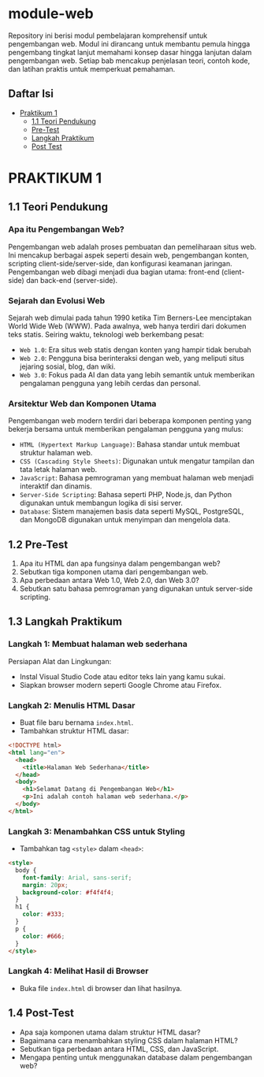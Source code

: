 # module-web

Repository ini berisi modul pembelajaran komprehensif untuk pengembangan web. Modul ini dirancang untuk membantu pemula hingga pengembang tingkat lanjut memahami konsep dasar hingga lanjutan dalam pengembangan web. Setiap bab mencakup penjelasan teori, contoh kode, dan latihan praktis untuk memperkuat pemahaman.

## Daftar Isi

- [Praktikum 1](#praktikum-1)
  - [1.1 Teori Pendukung](#11-teori-pendukung)
  - [Pre-Test](#12-pre-test)
  - [Langkah Praktikum](#13-langkah-praktikum)
  - [Post Test](#14post-test)

# PRAKTIKUM 1

## 1.1 Teori Pendukung

### Apa itu Pengembangan Web?

Pengembangan web adalah proses pembuatan dan pemeliharaan situs web. Ini mencakup berbagai aspek seperti desain web, pengembangan konten, scripting client-side/server-side, dan konfigurasi keamanan jaringan. Pengembangan web dibagi menjadi dua bagian utama: front-end (client-side) dan back-end (server-side).

### Sejarah dan Evolusi Web

Sejarah web dimulai pada tahun 1990 ketika Tim Berners-Lee menciptakan World Wide Web (WWW). Pada awalnya, web hanya terdiri dari dokumen teks statis. Seiring waktu, teknologi web berkembang pesat:

- `Web 1.0`: Era situs web statis dengan konten yang hampir tidak berubah
- `Web 2.0`: Pengguna bisa berinteraksi dengan web, yang meliputi situs jejaring sosial, blog, dan wiki.
- `Web 3.0`: Fokus pada AI dan data yang lebih semantik untuk memberikan pengalaman pengguna yang lebih cerdas dan personal.

### Arsitektur Web dan Komponen Utama

Pengembangan web modern terdiri dari beberapa komponen penting yang bekerja bersama untuk memberikan pengalaman pengguna yang mulus:

- `HTML (Hypertext Markup Language)`: Bahasa standar untuk membuat struktur halaman web.
- `CSS (Cascading Style Sheets)`: Digunakan untuk mengatur tampilan dan tata letak halaman web.
- `JavaScript`: Bahasa pemrograman yang membuat halaman web menjadi interaktif dan dinamis.
- `Server-Side Scripting`: Bahasa seperti PHP, Node.js, dan Python digunakan untuk membangun logika di sisi server.
- `Database`: Sistem manajemen basis data seperti MySQL, PostgreSQL, dan MongoDB digunakan untuk menyimpan dan mengelola data.

## 1.2 Pre-Test

1. Apa itu HTML dan apa fungsinya dalam pengembangan web?
2. Sebutkan tiga komponen utama dari pengembangan web.
3. Apa perbedaan antara Web 1.0, Web 2.0, dan Web 3.0?
4. Sebutkan satu bahasa pemrograman yang digunakan untuk server-side scripting.

## 1.3 Langkah Praktikum

### Langkah 1: Membuat halaman web sederhana

Persiapan Alat dan Lingkungan:

- Instal Visual Studio Code atau editor teks lain yang kamu sukai.
- Siapkan browser modern seperti Google Chrome atau Firefox.

### Langkah 2: Menulis HTML Dasar

- Buat file baru bernama `index.html`.
- Tambahkan struktur HTML dasar:

```html
<!DOCTYPE html>
<html lang="en">
  <head>
    <title>Halaman Web Sederhana</title>
  </head>
  <body>
    <h1>Selamat Datang di Pengembangan Web</h1>
    <p>Ini adalah contoh halaman web sederhana.</p>
  </body>
</html>
```

### Langkah 3: Menambahkan CSS untuk Styling

- Tambahkan tag `<style>` dalam `<head>`:

```html
<style>
  body {
    font-family: Arial, sans-serif;
    margin: 20px;
    background-color: #f4f4f4;
  }
  h1 {
    color: #333;
  }
  p {
    color: #666;
  }
</style>
```

### Langkah 4: Melihat Hasil di Browser

- Buka file `index.html` di browser dan lihat hasilnya.

## 1.4 Post-Test

- Apa saja komponen utama dalam struktur HTML dasar?
- Bagaimana cara menambahkan styling CSS dalam halaman HTML?
- Sebutkan tiga perbedaan antara HTML, CSS, dan JavaScript.
- Mengapa penting untuk menggunakan database dalam pengembangan web?
